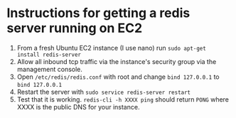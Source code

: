 # Instructions for getting a redis server running on EC2

1) From a fresh Ubuntu EC2 instance (I use nano) run `sudo apt-get install redis-server`
2) Allow all inbound tcp traffic via the instance's security group via the management console.
3) Open `/etc/redis/redis.conf` with root and change `bind 127.0.0.1` to `bind 127.0.0.1`
4) Restart the server with `sudo service redis-server restart`
5) Test that it is working. `redis-cli -h XXXX ping` should return `PONG` where XXXX is the public DNS for your instance. 